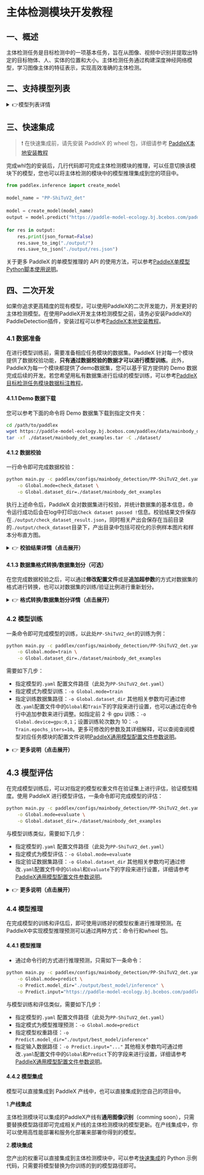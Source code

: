 # 主体检测模块开发教程

## 一、概述
主体检测任务是目标检测中的一项基本任务，旨在从图像、视频中识别并提取出特定的目标物体、人、实体的位置和大小。主体检测任务通过构建深度神经网络模型，学习图像主体的特征表示，实现高效准确的主体检测。

## 二、支持模型列表

<details>
   <summary> 👉模型列表详情</summary>

<table>
  <tr>
    <th>模型</th>
    <th>mAP(0.5:0.95)</th>
    <th>mAP(0.5)</th>
    <th>GPU推理耗时（ms）</th>
    <th>CPU推理耗时</th>
    <th>模型存储大小（M）</th>
    <th>介绍</th>
  </tr>
  <tr>
    <td>PP-ShiTuV2_det</td>
    <td>41.5</td>
    <td>62.0</td>
    <td>33.7</td>
    <td>537.0</td>
    <td>27.54</td>
    <td>基于PicoDet_LCNet_x2_5的主体检测模型，模型可能会同时检测出多个常见主体。</td>
  </tr>
</table>

注：以上精度指标为 PaddleClas主体检测数据集  mAP(0.5:0.95)。
</details>

## 三、快速集成
> ❗ 在快速集成前，请先安装 PaddleX 的 wheel 包，详细请参考 [PaddleX本地安装教程](../../../installation/installation.md)

完成whl包的安装后，几行代码即可完成主体检测模块的推理，可以任意切换该模块下的模型，您也可以将主体检测的模块中的模型推理集成到您的项目中。

```python
from paddlex.inference import create_model 

model_name = "PP-ShiTuV2_det"

model = create_model(model_name)
output = model.predict("https://paddle-model-ecology.bj.bcebos.com/paddlex/imgs/demo_image/general_object_detection_002.png", batch_size=1)

for res in output:
    res.print(json_format=False)
    res.save_to_img("./output/")
    res.save_to_json("./output/res.json")
```

关于更多 PaddleX 的单模型推理的 API 的使用方法，可以参考[PaddleX单模型Python脚本使用说明](../../instructions/model_python_API.md)。

## 四、二次开发
如果你追求更高精度的现有模型，可以使用PaddleX的二次开发能力，开发更好的主体检测模型。在使用PaddleX开发主体检测模型之前，请务必安装PaddleX的PaddleDetection插件，安装过程可以参考[PaddleX本地安装教程](../../../installation/installation.md)。

### 4.1 数据准备
在进行模型训练前，需要准备相应任务模块的数据集。PaddleX 针对每一个模块提供了数据校验功能，**只有通过数据校验的数据才可以进行模型训练**。此外，PaddleX为每一个模块都提供了demo数据集，您可以基于官方提供的 Demo 数据完成后续的开发。若您希望用私有数据集进行后续的模型训练，可以参考[PaddleX目标检测任务模块数据标注教程](../../../data_annotations/cv_modules/object_detection.md)。

#### 4.1.1 Demo 数据下载
您可以参考下面的命令将 Demo 数据集下载到指定文件夹：

```bash
cd /path/to/paddlex
wget https://paddle-model-ecology.bj.bcebos.com/paddlex/data/mainbody_det_examples.tar -P ./dataset
tar -xf ./dataset/mainbody_det_examples.tar -C ./dataset/
```
#### 4.1.2 数据校验
一行命令即可完成数据校验：

```bash
python main.py -c paddlex/configs/mainbody_detection/PP-ShiTuV2_det.yaml \
    -o Global.mode=check_dataset \
    -o Global.dataset_dir=./dataset/mainbody_det_examples
```
执行上述命令后，PaddleX 会对数据集进行校验，并统计数据集的基本信息，命令运行成功后会在log中打印出`Check dataset passed !`信息。校验结果文件保存在`./output/check_dataset_result.json`，同时相关产出会保存在当前目录的`./output/check_dataset`目录下，产出目录中包括可视化的示例样本图片和样本分布直方图。

<details>
  <summary>👉 <b>校验结果详情（点击展开）</b></summary>


校验结果文件具体内容为：

```bash
{
  "done_flag": true,
  "check_pass": true,
  "attributes": {
    "num_classes": 1,
    "train_samples": 701,
    "train_sample_paths": [
      "check_dataset/demo_img/road839.png",
      "check_dataset/demo_img/road363.png",
      "check_dataset/demo_img/road148.png"
    ],
    "val_samples": 176,
    "val_sample_paths": [
      "check_dataset/demo_img/road218.png",
      "check_dataset/demo_img/road681.png",
      "check_dataset/demo_img/road138.png"
    ]
  },
  "analysis": {
    "histogram": "check_dataset/histogram.png"
  },
  "dataset_path": "./dataset/example_data/mainbody_det_examples",
  "show_type": "image",
  "dataset_type": "COCODetDataset"
}
```
上述校验结果中，`check_pass` 为 `True` 表示数据集格式符合要求，其他部分指标的说明如下：

* `attributes.num_classes`：该数据集类别数为 1；
* `attributes.train_samples`：该数据集训练集样本数量为 701；
* `attributes.val_samples`：该数据集验证集样本数量为 176；
* `attributes.train_sample_paths`：该数据集训练集样本可视化图片相对路径列表；
* `attributes.val_sample_paths`：该数据集验证集样本可视化图片相对路径列表；


数据集校验还对数据集中所有类别的样本数量分布情况进行了分析，并绘制了分布直方图（histogram.png）： 

![](/tmp/images/modules/subj_det/01.png)
</details>

#### 4.1.3 数据集格式转换/数据集划分（可选）
在您完成数据校验之后，可以通过**修改配置文件**或是**追加超参数**的方式对数据集的格式进行转换，也可以对数据集的训练/验证比例进行重新划分。

<details>
  <summary>👉 <b>格式转换/数据集划分详情（点击展开）</b></summary>


**（1）数据集格式转换**

主体检测不支持数据格式转换。

**（2）数据集划分**

数据集划分的参数可以通过修改配置文件中 `CheckDataset` 下的字段进行设置，配置文件中部分参数的示例说明如下：

* `CheckDataset`:
  * `split`:
    * `enable`: 是否进行重新划分数据集，为 `True` 时进行数据集格式转换，默认为 `False`；
    * `train_percent`: 如果重新划分数据集，则需要设置训练集的百分比，类型为0-100之间的任意整数，需要保证与 `val_percent` 的值之和为100；


例如，您想重新划分数据集为 训练集占比90%、验证集占比10%，则需将配置文件修改为：

```bash
......
CheckDataset:
  ......
  split:
    enable: True
    train_percent: 90
    val_percent: 10
  ......
```
随后执行命令：

```bash
python main.py -c paddlex/configs/mainbody_detection/PP-ShiTuV2_det.yaml \
    -o Global.mode=check_dataset \
    -o Global.dataset_dir=./dataset/mainbody_det_examples
```
数据划分执行之后，原有标注文件会被在原路径下重命名为 `xxx.bak`。

以上参数同样支持通过追加命令行参数的方式进行设置：

```bash
python main.py -c paddlex/configs/mainbody_detection/PP-ShiTuV2_det.yaml  \
    -o Global.mode=check_dataset \
    -o Global.dataset_dir=./dataset/mainbody_det_examples \
    -o CheckDataset.split.enable=True \
    -o CheckDataset.split.train_percent=90 \
    -o CheckDataset.split.val_percent=10
```
</details>

### 4.2 模型训练
一条命令即可完成模型的训练，以此处`PP-ShiTuV2_det`的训练为例：

```bash
python main.py -c paddlex/configs/mainbody_detection/PP-ShiTuV2_det.yaml \
    -o Global.mode=train \
    -o Global.dataset_dir=./dataset/mainbody_det_examples
```
需要如下几步：

* 指定模型的`.yaml` 配置文件路径（此处为`PP-ShiTuV2_det.yaml`）
* 指定模式为模型训练：`-o Global.mode=train`
* 指定训练数据集路径：`-o Global.dataset_dir`
其他相关参数均可通过修改`.yaml`配置文件中的`Global`和`Train`下的字段来进行设置，也可以通过在命令行中追加参数来进行调整。如指定前 2 卡 gpu 训练：`-o Global.device=gpu:0,1`；设置训练轮次数为 10：`-o Train.epochs_iters=10`。更多可修改的参数及其详细解释，可以查阅查阅模型对应任务模块的配置文件说明[PaddleX通用模型配置文件参数说明](../../instructions/config_parameters_common.md)。

<details>
  <summary>👉 <b>更多说明（点击展开）</b></summary>


* 模型训练过程中，PaddleX 会自动保存模型权重文件，默认为`output`，如需指定保存路径，可通过配置文件中 `-o Global.output` 字段进行设置。
* PaddleX 对您屏蔽了动态图权重和静态图权重的概念。在模型训练的过程中，会同时产出动态图和静态图的权重，在模型推理时，默认选择静态图权重推理。
* 训练其他模型时，需要的指定相应的配置文件，模型和配置的文件的对应关系，可以查阅[PaddleX模型列表（CPU/GPU）](../../../support_list/models_list.md)。
在完成模型训练后，所有产出保存在指定的输出目录（默认为`./output/`）下，通常有以下产出：

* `train_result.json`：训练结果记录文件，记录了训练任务是否正常完成，以及产出的权重指标、相关文件路径等；
* `train.log`：训练日志文件，记录了训练过程中的模型指标变化、loss 变化等；
* `config.yaml`：训练配置文件，记录了本次训练的超参数的配置；
* `.pdparams`、`.pdema`、`.pdopt.pdstate`、`.pdiparams`、`.pdmodel`：模型权重相关文件，包括网络参数、优化器、EMA、静态图网络参数、静态图网络结构等；
</details>

## **4.3 模型评估**
在完成模型训练后，可以对指定的模型权重文件在验证集上进行评估，验证模型精度。使用 PaddleX 进行模型评估，一条命令即可完成模型的评估：

```bash
python main.py -c paddlex/configs/mainbody_detection/PP-ShiTuV2_det.yaml \
    -o Global.mode=evaluate \
    -o Global.dataset_dir=./dataset/mainbody_det_examples
```
与模型训练类似，需要如下几步：

* 指定模型的`.yaml` 配置文件路径（此处为`PP-ShiTuV2_det.yaml`）
* 指定模式为模型评估：`-o Global.mode=evaluate`
* 指定验证数据集路径：`-o Global.dataset_dir`
其他相关参数均可通过修改`.yaml`配置文件中的`Global`和`Evaluate`下的字段来进行设置，详细请参考[PaddleX通用模型配置文件参数说明](../../instructions/config_parameters_common.md)。

<details>
  <summary>👉 <b>更多说明（点击展开）</b></summary>


在模型评估时，需要指定模型权重文件路径，每个配置文件中都内置了默认的权重保存路径，如需要改变，只需要通过追加命令行参数的形式进行设置即可，如`-o Evaluate.weight_path=``./output/best_model/best_model/model.pdparams`。

在完成模型评估后，会产出`evaluate_result.json，其记录了`评估的结果，具体来说，记录了评估任务是否正常完成，以及模型的评估指标，包含 AP；

</details>

### **4.4 模型推理**
在完成模型的训练和评估后，即可使用训练好的模型权重进行推理预测。在PaddleX中实现模型推理预测可以通过两种方式：命令行和wheel 包。

#### 4.4.1 模型推理
* 通过命令行的方式进行推理预测，只需如下一条命令：
```bash
python main.py -c paddlex/configs/mainbody_detection/PP-ShiTuV2_det.yaml \
    -o Global.mode=predict \
    -o Predict.model_dir="./output/best_model/inference" \
    -o Predict.input="https://paddle-model-ecology.bj.bcebos.com/paddlex/imgs/demo_image/general_object_detection_002.png"
```
与模型训练和评估类似，需要如下几步：

* 指定模型的`.yaml` 配置文件路径（此处为`PP-ShiTuV2_det.yaml`）
* 指定模式为模型推理预测：`-o Global.mode=predict`
* 指定模型权重路径：`-o Predict.model_dir="./output/best_model/inference"`
* 指定输入数据路径：`-o Predict.input="..."`
其他相关参数均可通过修改`.yaml`配置文件中的`Global`和`Predict`下的字段来进行设置，详细请参考[PaddleX通用模型配置文件参数说明](../../instructions/config_parameters_common.md)。

#### 4.4.2 模型集成
模型可以直接集成到 PaddleX 产线中，也可以直接集成到您自己的项目中。

1.**产线集成**

主体检测模块可以集成的PaddleX产线有**通用图像识别**（comming soon），只需要替换模型路径即可完成相关产线的主体检测模块的模型更新。在产线集成中，你可以使用高性能部署和服务化部署来部署你得到的模型。

2.**模块集成**

您产出的权重可以直接集成到主体检测模块中，可以参考[快速集成](#三快速集成)的 Python 示例代码，只需要将模型替换为你训练的到的模型路径即可。
